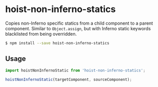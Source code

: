 # hoist-non-inferno-statics

Copies non-Inferno specific statics from a child component to a parent component. 
Similar to `Object.assign`, but with Inferno static keywords blacklisted from
being overridden.

```bash
$ npm install --save hoist-non-inferno-statics
```

## Usage

```js
import hoistNonInfernoStatic from 'hoist-non-inferno-statics';

hoistNonInfernoStatic(targetComponent, sourceComponent);
```